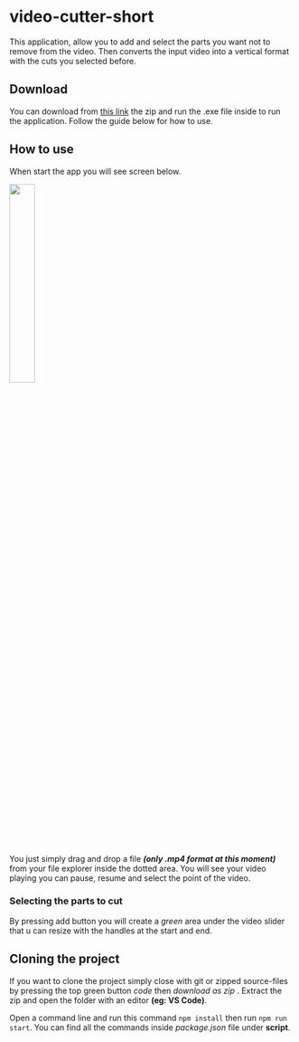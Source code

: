 # video-cutter-short

This application, allow you to add and select the parts you want not to remove from the video. Then converts the input video into a vertical format with the cuts you selected before.

## Download

You can download from [this link](https://drive.google.com/file/d/1qw6BvKzoOz-JIzXXB2lGzXkSEJBFWA_b/view?usp=drive_link) the zip and run the .exe file inside to run the application. Follow the guide below for how to use.

## How to use

When start the app you will see screen below.

<img src="https://github.com/XabyNix/shorts-video-cutter/assets/25272328/6e89bc29-c885-4cd2-b1c3-a8249171d8d6" width="30%" style={{aspect-ratio:1/1}}>

You just simply drag and drop a file **_(only .mp4 format at this moment)_** from your file explorer inside the dotted area. You will see your video playing
you can pause, resume and select the point of the video.

### Selecting the parts to cut

By pressing add button you will create a _green_ area under the video slider that u can resize with the handles at the start and end.

## Cloning the project

If you want to clone the project simply close with git or zipped source-files by pressing the top green button _code_ then _download as zip_ .
Extract the zip and open the folder with an editor **(eg: VS Code)**.

Open a command line and run this command `npm install` then run `npm run start`.
You can find all the commands inside _package.json_ file under **script**.
